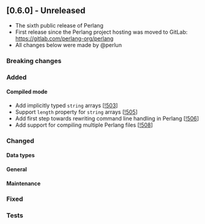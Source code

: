 ## [0.6.0] - Unreleased
- The sixth public release of Perlang
- First release since the Perlang project hosting was moved to GitLab: https://gitlab.com/perlang-org/perlang
- All changes below were made by @perlun

### Breaking changes

### Added
#### Compiled mode
- Add implicitly typed `string` arrays [[!503][503]]
- Support `length` property for `string` arrays [[!505][505]]
- Add first step towards rewriting command line handling in Perlang [[!506][506]]
- Add support for compiling multiple Perlang files [[!508][508]]

### Changed
#### Data types

#### General

#### Maintenance

### Fixed

### Tests

[503]: https://gitlab.com/perlang-org/perlang/merge_requests/503
[505]: https://gitlab.com/perlang-org/perlang/merge_requests/505
[506]: https://gitlab.com/perlang-org/perlang/merge_requests/506
[508]: https://gitlab.com/perlang-org/perlang/merge_requests/508
